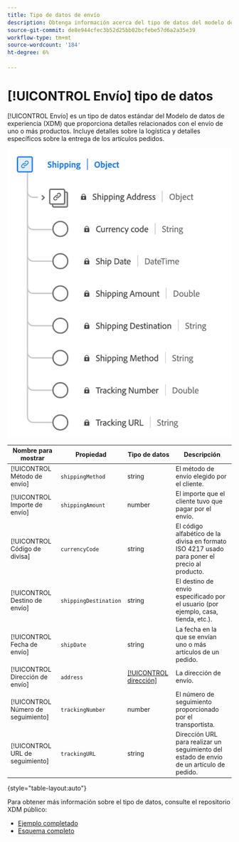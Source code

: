 ```yaml
---
title: Tipo de datos de envío
description: Obtenga información acerca del tipo de datos del modelo de datos de experiencia de envío (XDM).
source-git-commit: de8e944cfec3b52d25bb02bcfebe57d6a2a35e39
workflow-type: tm+mt
source-wordcount: '184'
ht-degree: 6%

---
```


# [!UICONTROL Envío] tipo de datos

[!UICONTROL Envío] es un tipo de datos estándar del Modelo de datos de experiencia (XDM) que proporciona detalles relacionados con el envío de uno o más productos. Incluye detalles sobre la logística y detalles específicos sobre la entrega de los artículos pedidos.


![Un diagrama de la [!UICONTROL Envío] tipo de datos.](../images/data-types/shipping.png)

| Nombre para mostrar | Propiedad | Tipo de datos | Descripción |
|----------------------|-----------------------|-----------|------------------------------------------------------|
| [!UICONTROL Método de envío] | `shippingMethod` | string | El método de envío elegido por el cliente. |
| [!UICONTROL Importe de envío] | `shippingAmount` | number | El importe que el cliente tuvo que pagar por el envío. |
| [!UICONTROL Código de divisa] | `currencyCode` | string | El código alfabético de la divisa en formato ISO 4217 usado para poner el precio al producto. |
| [!UICONTROL Destino de envío] | `shippingDestination` | string | El destino de envío especificado por el usuario (por ejemplo, casa, tienda, etc.). |
| [!UICONTROL Fecha de envío] | `shipDate` | string | La fecha en la que se envían uno o más artículos de un pedido. |
| [!UICONTROL Dirección de envío] | `address` | [[!UICONTROL dirección]](./address.md) | La dirección de envío. |
| [!UICONTROL Número de seguimiento] | `trackingNumber` | number | El número de seguimiento proporcionado por el transportista. |
| [!UICONTROL URL de seguimiento] | `trackingURL` | string | Dirección URL para realizar un seguimiento del estado de envío de un artículo de pedido. |

{style="table-layout:auto"}

Para obtener más información sobre el tipo de datos, consulte el repositorio XDM público:

* [Ejemplo completado](https://github.com/adobe/xdm/blob/master/components/datatypes/shipping.example.1.json)
* [Esquema completo](https://github.com/adobe/xdm/blob/master/components/datatypes/shipping.schema.json)
